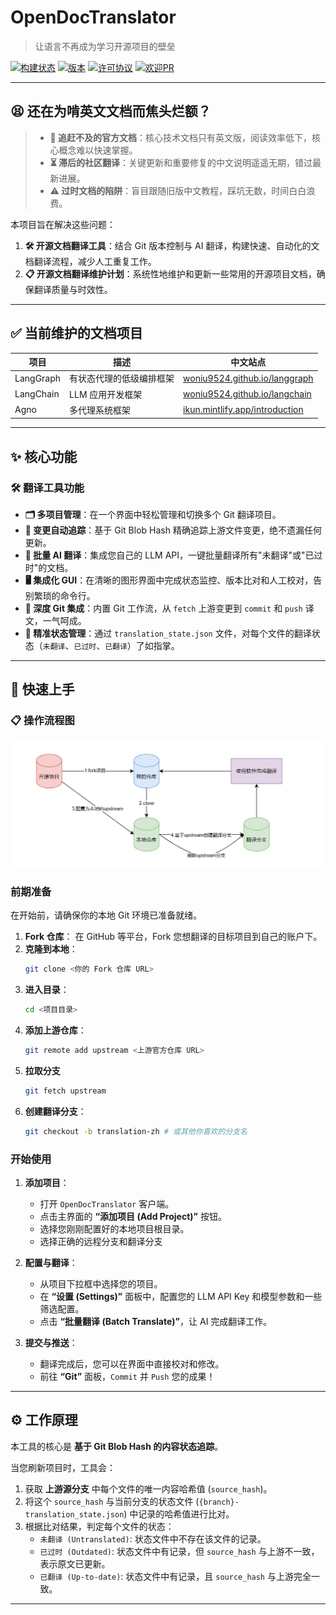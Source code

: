 # OpenDocTranslator

> 让语言不再成为学习开源项目的壁垒

[![构建状态](https://img.shields.io/badge/build-passing-brightgreen)](https://github.com/YOUR_REPO/open-doc-translator)
[![版本](https://img.shields.io/badge/version-1.0.0-blue)](https://github.com/YOUR_REPO/open-doc-translator)
[![许可协议](https://img.shields.io/badge/license-MIT-yellow)](https://github.com/YOUR_REPO/open-doc-translator/blob/main/LICENSE)
[![欢迎PR](https://img.shields.io/badge/PRs-welcome-brightgreen.svg)](https://github.com/YOUR_REPO/open-doc-translator/pulls)

---

## 😫 还在为啃英文文档而焦头烂额？


> *   **🐢 追赶不及的官方文档**：核心技术文档只有英文版，阅读效率低下，核心概念难以快速掌握。
> *   **⏳ 滞后的社区翻译**：关键更新和重要修复的中文说明遥遥无期，错过最新进展。
> *   **⚠️ 过时文档的陷阱**：盲目跟随旧版中文教程，踩坑无数，时间白白浪费。

本项目旨在解决这些问题：

1. **🛠️ 开源文档翻译工具**：结合 Git 版本控制与 AI 翻译，构建快速、自动化的文档翻译流程，减少人工重复工作。
2. **📋 开源文档翻译维护计划**：系统性地维护和更新一些常用的开源项目文档，确保翻译质量与时效性。

---

## ✅ 当前维护的文档项目


| 项目 | 描述 | 中文站点 |
|---|---|---|
| LangGraph | 有状态代理的低级编排框架 | [woniu9524.github.io/langgraph](https://woniu9524.github.io/langgraph ) |
| LangChain | LLM 应用开发框架 | [woniu9524.github.io/langchain](https://woniu9524.github.io/langchain ) |
| Agno | 多代理系统框架 | [ikun.mintlify.app/introduction](https://ikun.mintlify.app/introduction ) |

---

## ✨ 核心功能

### 🛠️ 翻译工具功能
*   **🗂️ 多项目管理**：在一个界面中轻松管理和切换多个 Git 翻译项目。
*   **🤖 变更自动追踪**：基于 Git Blob Hash 精确追踪上游文件变更，绝不遗漏任何更新。
*   **🚀 批量 AI 翻译**：集成您自己的 LLM API，一键批量翻译所有"未翻译"或"已过时"的文档。
*   **🖥️ 集成化 GUI**：在清晰的图形界面中完成状态监控、版本比对和人工校对，告别繁琐的命令行。
*   **🔄 深度 Git 集成**：内置 Git 工作流，从 `fetch` 上游变更到 `commit` 和 `push` 译文，一气呵成。
*   **🎯 精准状态管理**：通过 `translation_state.json` 文件，对每个文件的翻译状态（`未翻译`、`已过时`、`已翻译`）了如指掌。


---

## 🚀 快速上手

### 📋 操作流程图

![操作流程](resources/flow.png)


### 前期准备
在开始前，请确保你的本地 Git 环境已准备就绪。

1.  **Fork 仓库**： 在 GitHub 等平台，Fork 您想翻译的目标项目到自己的账户下。
2.  **克隆到本地**：
    ```bash
    git clone <你的 Fork 仓库 URL>
    ```
3.  **进入目录**：
    ```bash
    cd <项目目录>
    ```
4.  **添加上游仓库**：
    ```bash
    git remote add upstream <上游官方仓库 URL>
    ```
5.  **拉取分支**
    ```bash
    git fetch upstream
    ```
6.  **创建翻译分支**：
    ```bash
    git checkout -b translation-zh # 或其他你喜欢的分支名
    ```

### 开始使用

1.  **添加项目**：
    *   打开 `OpenDocTranslator` 客户端。
    *   点击主界面的 **“添加项目 (Add Project)”** 按钮。
    *   选择您刚刚配置好的本地项目根目录。
    *   选择正确的远程分支和翻译分支

2.  **配置与翻译**：
    *   从项目下拉框中选择您的项目。
    *   在 **“设置 (Settings)”** 面板中，配置您的 LLM API Key 和模型参数和一些筛选配置。
    *   点击 **“批量翻译 (Batch Translate)”**，让 AI 完成翻译工作。

3.  **提交与推送**：
    *   翻译完成后，您可以在界面中直接校对和修改。
    *   前往 **“Git”** 面板，`Commit` 并 `Push` 您的成果！

---

## ⚙️ 工作原理

本工具的核心是 **基于 Git Blob Hash 的内容状态追踪**。

当您刷新项目时，工具会：
1.  获取 **上游源分支** 中每个文件的唯一内容哈希值 (`source_hash`)。
2.  将这个 `source_hash` 与当前分支的状态文件 (`{branch}-translation_state.json`) 中记录的哈希值进行比对。
3.  根据比对结果，判定每个文件的状态：
    *   `未翻译 (Untranslated)`: 状态文件中不存在该文件的记录。
    *   `已过时 (Outdated)`: 状态文件中有记录，但 `source_hash` 与上游不一致，表示原文已更新。
    *   `已翻译 (Up-to-date)`: 状态文件中有记录，且 `source_hash` 与上游完全一致。

---
